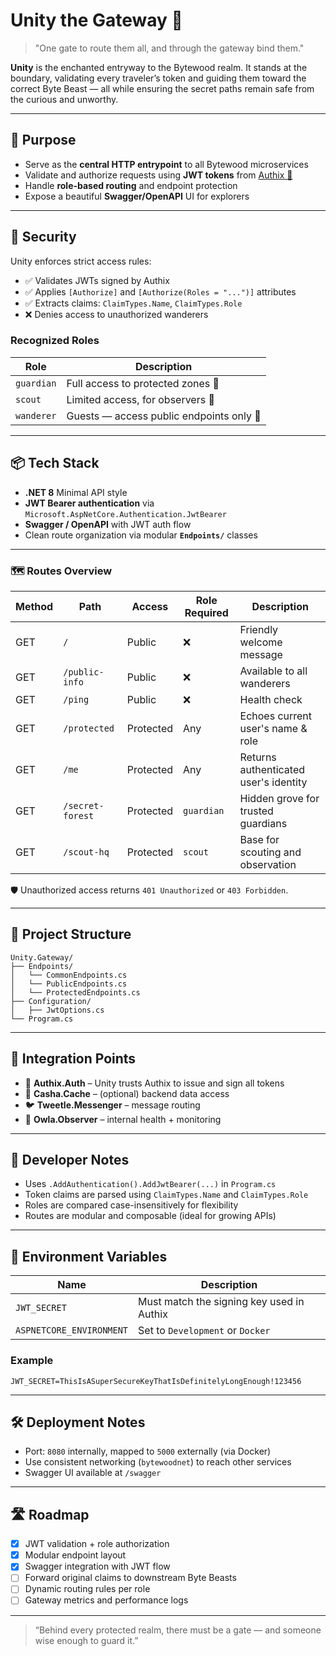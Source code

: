 # Unity the Gateway 🦄

> "One gate to route them all, and through the gateway bind them."
>

**Unity** is the enchanted entryway to the Bytewood realm. It stands at the boundary, validating every traveler’s token
and guiding them toward the correct Byte Beast — all while ensuring the secret paths remain safe from the curious and
unworthy.

---

## 🔧 Purpose

- Serve as the **central HTTP entrypoint** to all Bytewood microservices
- Validate and authorize requests using **JWT tokens** from [Authix 🐉](../Authix.Auth)
- Handle **role-based routing** and endpoint protection
- Expose a beautiful **Swagger/OpenAPI** UI for explorers

---

## 🔐 Security

Unity enforces strict access rules:

- ✅ Validates JWTs signed by Authix
- ✅ Applies `[Authorize]` and `[Authorize(Roles = "...")]` attributes
- ✅ Extracts claims: `ClaimTypes.Name`, `ClaimTypes.Role`
- ❌ Denies access to unauthorized wanderers

### Recognized Roles

| Role       | Description                              |
|------------|------------------------------------------|
| `guardian` | Full access to protected zones 🌲        |
| `scout`    | Limited access, for observers 🦊         |
| `wanderer` | Guests — access public endpoints only 🌿 |

---

## 📦 Tech Stack

- **.NET 8** Minimal API style
- **JWT Bearer authentication** via `Microsoft.AspNetCore.Authentication.JwtBearer`
- **Swagger / OpenAPI** with JWT auth flow
- Clean route organization via modular **`Endpoints/`** classes

---

### 🗺️ Routes Overview

| Method | Path             | Access    | Role Required | Description                           |
|--------|------------------|-----------|---------------|---------------------------------------|
| GET    | `/`              | Public    | ❌             | Friendly welcome message              |
| GET    | `/public-info`   | Public    | ❌             | Available to all wanderers            |
| GET    | `/ping`          | Public    | ❌             | Health check                          |
| GET    | `/protected`     | Protected | Any           | Echoes current user's name & role     |
| GET    | `/me`            | Protected | Any           | Returns authenticated user's identity |
| GET    | `/secret-forest` | Protected | `guardian`    | Hidden grove for trusted guardians    |
| GET    | `/scout-hq`      | Protected | `scout`       | Base for scouting and observation     |

🛡️ Unauthorized access returns `401 Unauthorized` or `403 Forbidden`.

---

## 🧩 Project Structure

```
Unity.Gateway/
├── Endpoints/
│   └── CommonEndpoints.cs
│   └── PublicEndpoints.cs
│   └── ProtectedEndpoints.cs
├── Configuration/
│   ├── JwtOptions.cs
└── Program.cs
```

---

## 🔌 Integration Points

- 🔐 **Authix.Auth** – Unity trusts Authix to issue and sign all tokens
- 🐢 **Casha.Cache** – (optional) backend data access
- 🐦 **Tweetle.Messenger** – message routing
- 🦉 **Owla.Observer** – internal health + monitoring

---

## 🧙 Developer Notes

- Uses `.AddAuthentication().AddJwtBearer(...)` in `Program.cs`
- Token claims are parsed using `ClaimTypes.Name` and `ClaimTypes.Role`
- Roles are compared case-insensitively for flexibility
- Routes are modular and composable (ideal for growing APIs)

---

## 🔐 Environment Variables

| Name                     | Description                               |
|--------------------------|-------------------------------------------|
| `JWT_SECRET`             | Must match the signing key used in Authix |
| `ASPNETCORE_ENVIRONMENT` | Set to `Development` or `Docker`          |

### Example

```
JWT_SECRET=ThisIsASuperSecureKeyThatIsDefinitelyLongEnough!123456
```

---

## 🛠 Deployment Notes

- Port: `8080` internally, mapped to `5000` externally (via Docker)
- Use consistent networking (`bytewoodnet`) to reach other services
- Swagger UI available at `/swagger`

---

## 🛣 Roadmap

- [x]  JWT validation + role authorization
- [x]  Modular endpoint layout
- [x]  Swagger integration with JWT flow
- [ ]  Forward original claims to downstream Byte Beasts
- [ ]  Dynamic routing rules per role
- [ ]  Gateway metrics and performance logs

---

> “Behind every protected realm, there must be a gate — and someone wise enough to guard it.”